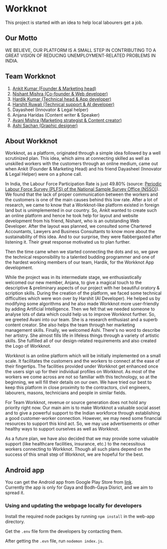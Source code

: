 # Workknot

This project is started with an idea to help local labourers get a job.

## Our Motto

WE BELIEVE, OUR PLATFORM IS A SMALL STEP IN CONTRIBUTING 
TO A GREAT VISION OF REDUCING UNEMPLOYMENT-RELATED PROBLEMS IN INDIA.

## Team Workknot

1. [Ankit Kumar (Founder & Marketing head)](https://www.linkedin.com/in/ankit-kumar-44488a191/)
2. [Nishant Mishra (Co-founder & Web developer)](https://www.linkedin.com/in/nishant-mishra-16b76b1a4/)
3. [Hardik Kumar (Technical head & App developer)](https://www.linkedin.com/in/hardikkr/)
4. [Harshit Ruwali (Technical support & AI developer)](https://www.linkedin.com/in/harshitruwali/)
5. Dayasheel (Innovator & Legal helper)
6. Anjana Haridas (Content writer & Speaker)
7. [Avani Mishra (Marketing strategist & Content creator)](https://www.linkedin.com/in/avani-mishra-b85282190/)
8. [Ashi Sachan (Graphic designer)](https://www.linkedin.com/in/ashi-sachan-58801b182/)

## About Workknot

Workknot, as a platform, originated through a simple idea followed by a well scrutinized plan. This idea, which aims at connecting skilled as well as unskilled workers with the customers through an online medium, came out when Ankit (Founder & Marketing Head) and his friend Dayasheel (Innovator & Legal Helper) were on a phone call.

In India, the Labour Force Participation Rate is just 49.80% (source: [Periodic Labour Force Survey (PLFS) of the National Sample Survey Office (NSSO)](https://thewire.in/labour/periodic-labour-force-survey-data-employment)). We found that the lack of proper communication between the workers and the customers is one of the main causes behind this low rate. After a lot of research, we came to know that a Workknot-like platform existed in foreign land but is unimplemented in our country. So, Ankit wanted to create such an online platform and hence he took help for layout and website development from his friend, Nishant, who is an outstanding Web Developer. After the layout was planned, we consulted some Chartered Accountants, Lawyers and Business Consultants to know more about the sustainability of this idea. And to our surprise, they were flabbergasted after listening it. Their great response motivated us to plan further.

Then the time came when we started connecting the dots and so, we gave the technical responsibility to a talented budding programmer and one of the hardest working members of our team, Hardik, for the Workknot App development.

While the project was in its intermediate stage, we enthusiastically welcomed our new member, Anjana, to give a magical touch to the descriptive & preliminary aspects of our project with her beautiful oratory & scription skills. During the creation of the platform, we faced some technical difficulties which were won over by Harshit (AI Developer). He helped us by modifying some algorithms and he also made Workknot more user-friendly by adding Artificial Intelligence. Then we felt that we needed someone to analyse lots of data which could help us to improve Workknot further. So, we greeted Avani into our team. She is a research enthusiast and a superb content creator. She also helps the team through her marketing management skills. Finally, we welcomed Ashi. There's no word to describe her artistry. She almost fills life in lifeless things through a variety of artistic skills. She fulfilled all of our design-related requirements and also created the Logo of Workknot.

Workknot is an online platform which will be initially implemented on a small scale. It facilitates the customers and the workers to connect at the ease of their fingertips. The facilities provided under Workknot get enhanced once the users sign up for their individual profiles on Workknot. As most of the workers we come across are not so familiar with this technology, so at the beginning, we will fill their details on our own. We have tried our best to keep this platform in close proximity to the contractors, civil engineers, labourers, masons, technicians and people in similar fields.

For Team Workknot, revenue or source generation does not hold any priority right now. Our main aim is to make Workknot a valuable social asset and to give a powerful support to the Indian workforce through establishing a good customer-worker connection. However, we may need some financial resources to support this kind act. So, we may use advertisements or other healthy ways to support ourselves as well as Workknot.

As a future plan, we have also decided that we may provide some valuable support (like healthcare facilities, insurance, etc.) to the necessitous workers connecting to Workknot. Though all such plans depend on the success of this small step of Workknot, we are hopeful for the best.

## Android app
You can get the Android app from Google Play Store from [link](https://play.google.com/store/apps/details?id=com.kumarhardik.obliqueapp).<br>
Currently the app is only for Gaya and Bodh-Gaya Disrict, and we aim to spread it.

### Using and updating the webpage locally for developers
Install the required node packges by running `npm install` in the web-app directory.

Get the `.env` file form the developers by contacting them.

After getting the `.evn` file,
  run `nodemon index.js`.
